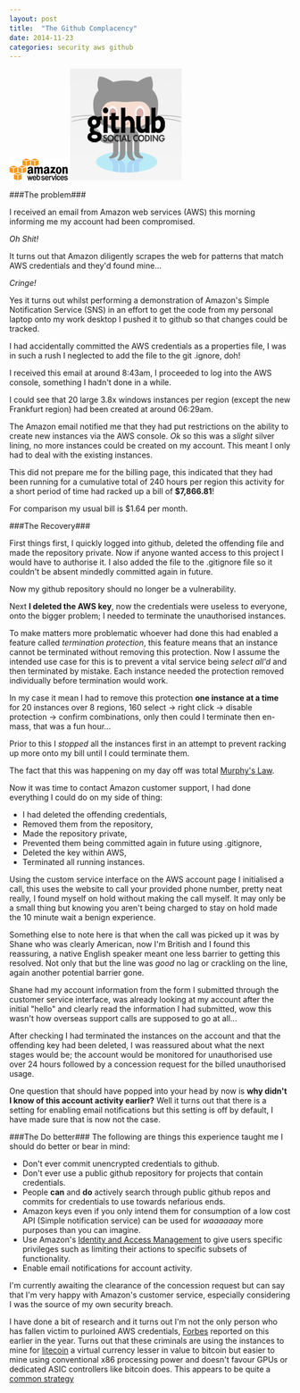 ```yaml
---
layout: post
title:  "The Github Complacency"
date: 2014-11-23
categories: security aws github
---
```

![AWS Logo](/assets/aws_logo_small.png)  ![Github Logo](/assets/github_logo_small.jpg)

###The problem###

I received an email from Amazon web services (AWS) this morning informing me my account had been compromised.

*Oh Shit!*

It turns out that Amazon diligently scrapes the web for patterns that match AWS credentials and they'd found mine...

*Cringe!*

Yes it turns out whilst performing a demonstration of Amazon's Simple Notification Service (SNS) in an effort to get the code from my personal laptop onto my work desktop I pushed it to github so that changes could be tracked.

I had accidentally committed the AWS credentials as a properties file, I was in such a rush I neglected to add the file to the git .ignore, doh!

I received this email at around 8:43am, I proceeded to log into the AWS console, something I hadn't done in a while.

I could see that 20 large 3.8x windows instances per region (except the new Frankfurt region) had been created at around 06:29am. 

The Amazon email notified me that they had put restrictions on the ability to create new instances via the AWS console. *Ok* so this was a *slight* silver lining, no more instances could be created on my account. This meant I only had to deal with the existing instances. 

This did not prepare me for the billing page, this indicated that they had been running for a cumulative total of 240 hours per region this activity for a short period of time had racked up a bill of **$7,866.81**!

For comparison my usual bill is $1.64 per month.

###The Recovery###

First things first, I quickly logged into github, deleted the offending file and made the repository private. Now if anyone wanted access to this project I would have to authorise it. I also added the file to the .gitignore file so it couldn't be absent mindedly committed again in future.

Now my github repository should no longer be a vulnerability.

Next **I deleted the AWS key**, now the credentials were useless to everyone, onto the bigger problem; I needed to terminate the unauthorised instances.

To make matters more problematic whoever had done this had enabled a feature called *termination protection*, this feature means that an instance cannot be terminated without removing this protection. Now I assume the intended use case for this is to prevent a vital service being *select all'd* and then terminated by mistake. Each instance needed the protection removed individually before termination would work.

In my case it mean I had to remove this protection **one instance at a time** for 20 instances over 8 regions, 160 select -> right click -> disable protection -> confirm combinations, only then could I terminate then en-mass, that was a fun hour... 

Prior to this I *stopped* all the instances first in an attempt to prevent racking up more onto my bill until I could terminate them.

The fact that this was happening on my day off was total [Murphy's Law][Murphy's Law].

Now it was time to contact Amazon customer support, I had done everything I could do on my side of thing:

- I had deleted the offending credentials,
- Removed them from the repository, 
- Made the repository private,
- Prevented them being committed again in future using .gitignore, 
- Deleted the key within AWS,
- Terminated all running instances. 

Using the custom service interface on the AWS account page I initialised a call, this uses the website to call your provided phone number, pretty neat really, I found myself on hold without making the call myself. It may only be a small thing but knowing you aren't being charged to stay on hold made the 10 minute wait a benign experience.

Something else to note here is that when the call was picked up it was by Shane who was clearly American, now I'm British and I found this reassuring, a native English speaker meant one less barrier to getting this resolved. Not only that but the line was *good* no lag or crackling on the line, again another potential barrier gone. 

Shane had my account information from the form I submitted through the customer service interface, was already looking at my account after the initial "hello" and clearly read the information I had submitted, wow this wasn't how overseas support calls are supposed to go at all...

After checking I had terminated  the instances on the account and that the offending key had been deleted, I was reassured about what the next stages would be; the account would be monitored for unauthorised use over 24 hours followed by a concession request for the billed unauthorised usage.

One question that should have popped into your head by now is **why didn't I know of this account activity earlier?** Well it turns out that there is a setting for enabling email notifications but this setting is off by default, I have made sure that is now not the case.

###The Do better###
The following are things this experience taught me I should do better or bear in mind:

* Don't ever commit unencrypted credentials to github.
* Don't ever use a public github repository for projects that contain credentials.
* People **can** and **do** actively search through public github repos and commits for credentials to use towards nefarious ends.
* Amazon keys even if you only intend them for consumption of a low cost API (Simple notification service) can be used for *waaaaaay* more purposes than you can imagine.
* Use Amazon's [Identity and Access Management][Identity and Access Management] to give users specific privileges such as limiting their actions to specific subsets of functionality.
* Enable email notifications for account activity.

I'm currently awaiting the clearance of the concession request but can say that I'm very happy with Amazon's customer service, especially considering I was the source of my own security breach.

I have done a bit of research and it turns out I'm not the only person who has fallen victim to purloined AWS credentials, [Forbes][Forbes Report] reported on this earlier in the year. Turns out that these criminals are using the instances to mine for [litecoin][litecoin] a virtual currency lesser in value to bitcoin but easier to mine using conventional x86 processing power and doesn't favour GPUs or dedicated ASIC controllers like bitcoin does. This appears to be quite a [common strategy][Litecoin Mining]

[Identity and Access Management]: http://aws.amazon.com/iam/
[Forbes Report]: http://www.forbes.com/sites/runasandvik/2014/01/14/attackers-scrape-github-for-cloud-service-credentials-hijack-account-to-mine-virtual-currency/
[litecoin]: https://litecoin.org/
[Litecoin Mining]: http://vertis.io/2013/12/16/unauthorised-litecoin-mining.html
[Murphy's Law]: http://www.murphys-laws.com/

